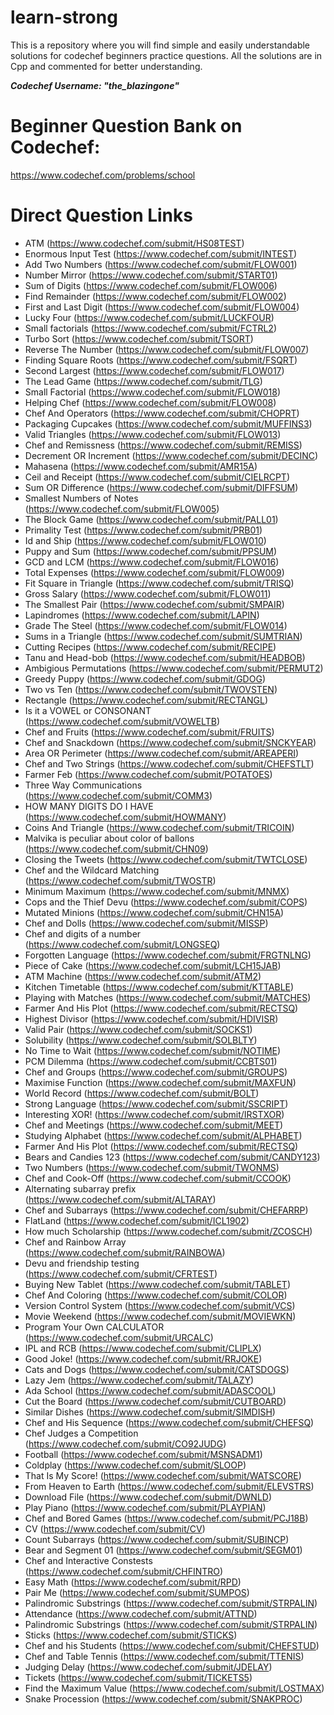 # learn-strong
This is a repository where you will find simple and easily understandable solutions for codechef beginners practice questions. 
All the solutions are in Cpp and commented for better understanding. 

***Codechef Username: "the_blazingone"***

# Beginner Question Bank on Codechef: 
https://www.codechef.com/problems/school

# Direct Question Links
* ATM (https://www.codechef.com/submit/HS08TEST)
* Enormous Input Test (https://www.codechef.com/submit/INTEST)
* Add Two Numbers (https://www.codechef.com/submit/FLOW001)
* Number Mirror (https://www.codechef.com/submit/START01)
* Sum of Digits (https://www.codechef.com/submit/FLOW006)
* Find Remainder (https://www.codechef.com/submit/FLOW002)
* First and Last Digit (https://www.codechef.com/submit/FLOW004)
* Lucky Four (https://www.codechef.com/submit/LUCKFOUR)
* Small factorials (https://www.codechef.com/submit/FCTRL2)
* Turbo Sort (https://www.codechef.com/submit/TSORT)
* Reverse The Number (https://www.codechef.com/submit/FLOW007)
* Finding Square Roots (https://www.codechef.com/submit/FSQRT)
* Second Largest (https://www.codechef.com/submit/FLOW017)
* The Lead Game (https://www.codechef.com/submit/TLG)
* Small Factorial (https://www.codechef.com/submit/FLOW018)
* Helping Chef (https://www.codechef.com/submit/FLOW008)
* Chef And Operators (https://www.codechef.com/submit/CHOPRT)
* Packaging Cupcakes (https://www.codechef.com/submit/MUFFINS3)
* Valid Triangles (https://www.codechef.com/submit/FLOW013)
* Chef and Remissness (https://www.codechef.com/submit/REMISS)
* Decrement OR Increment (https://www.codechef.com/submit/DECINC)
* Mahasena (https://www.codechef.com/submit/AMR15A)
* Ceil and Receipt (https://www.codechef.com/submit/CIELRCPT)
* Sum OR Difference (https://www.codechef.com/submit/DIFFSUM)
* Smallest Numbers of Notes (https://www.codechef.com/submit/FLOW005)
* The Block Game (https://www.codechef.com/submit/PALL01)
* Primality Test (https://www.codechef.com/submit/PRB01)
* Id and Ship (https://www.codechef.com/submit/FLOW010)
* Puppy and Sum (https://www.codechef.com/submit/PPSUM)
* GCD and LCM (https://www.codechef.com/submit/FLOW016)
* Total Expenses (https://www.codechef.com/submit/FLOW009)
* Fit Square in Triangle (https://www.codechef.com/submit/TRISQ)
* Gross Salary (https://www.codechef.com/submit/FLOW011)
* The Smallest Pair (https://www.codechef.com/submit/SMPAIR)
* Lapindromes (https://www.codechef.com/submit/LAPIN)
* Grade The Steel (https://www.codechef.com/submit/FLOW014)
* Sums in a Triangle (https://www.codechef.com/submit/SUMTRIAN)
* Cutting Recipes (https://www.codechef.com/submit/RECIPE)
* Tanu and Head-bob (https://www.codechef.com/submit/HEADBOB)
* Ambigious Permutations (https://www.codechef.com/submit/PERMUT2)
* Greedy Puppy (https://www.codechef.com/submit/GDOG)
* Two vs Ten (https://www.codechef.com/submit/TWOVSTEN)
* Rectangle (https://www.codechef.com/submit/RECTANGL)
* Is it a VOWEL or CONSONANT (https://www.codechef.com/submit/VOWELTB)
* Chef and Fruits (https://www.codechef.com/submit/FRUITS)
* Chef and Snackdown (https://www.codechef.com/submit/SNCKYEAR)
* Area OR Perimeter (https://www.codechef.com/submit/AREAPERI)
* Chef and Two Strings (https://www.codechef.com/submit/CHEFSTLT)
* Farmer Feb (https://www.codechef.com/submit/POTATOES)
* Three Way Communications (https://www.codechef.com/submit/COMM3)
* HOW MANY DIGITS DO I HAVE (https://www.codechef.com/submit/HOWMANY)
* Coins And Triangle (https://www.codechef.com/submit/TRICOIN)
* Malvika is peculiar about color of ballons (https://www.codechef.com/submit/CHN09)
* Closing the Tweets (https://www.codechef.com/submit/TWTCLOSE)
* Chef and the Wildcard Matching (https://www.codechef.com/submit/TWOSTR)
* Minimum Maximum (https://www.codechef.com/submit/MNMX)
* Cops and the Thief Devu (https://www.codechef.com/submit/COPS)
* Mutated Minions (https://www.codechef.com/submit/CHN15A)
* Chef and Dolls (https://www.codechef.com/submit/MISSP)
* Chef and digits of a number (https://www.codechef.com/submit/LONGSEQ)
* Forgotten Language (https://www.codechef.com/submit/FRGTNLNG)
* Piece of Cake (https://www.codechef.com/submit/LCH15JAB)
* ATM Machine (https://www.codechef.com/submit/ATM2)
* Kitchen Timetable (https://www.codechef.com/submit/KTTABLE)
* Playing with Matches (https://www.codechef.com/submit/MATCHES)
* Farmer And His Plot (https://www.codechef.com/submit/RECTSQ)
* Highest Divisor (https://www.codechef.com/submit/HDIVISR)
* Valid Pair (https://www.codechef.com/submit/SOCKS1)
* Solubility (https://www.codechef.com/submit/SOLBLTY)
* No Time to Wait (https://www.codechef.com/submit/NOTIME)
* PCM Dilemma (https://www.codechef.com/submit/CCBTS01)
* Chef and Groups (https://www.codechef.com/submit/GROUPS)
* Maximise Function (https://www.codechef.com/submit/MAXFUN)
* World Record (https://www.codechef.com/submit/BOLT)
* Strong Language (https://www.codechef.com/submit/SSCRIPT)
* Interesting XOR! (https://www.codechef.com/submit/IRSTXOR)
* Chef and Meetings (https://www.codechef.com/submit/MEET)
* Studying Alphabet (https://www.codechef.com/submit/ALPHABET)
* Farmer And His Plot (https://www.codechef.com/submit/RECTSQ)
* Bears and Candies 123 (https://www.codechef.com/submit/CANDY123)
* Two Numbers (https://www.codechef.com/submit/TWONMS)
* Chef and Cook-Off (https://www.codechef.com/submit/CCOOK)
* Alternating subarray prefix (https://www.codechef.com/submit/ALTARAY)
* Chef and Subarrays (https://www.codechef.com/submit/CHEFARRP)
* FlatLand (https://www.codechef.com/submit/ICL1902)
* How much Scholarship (https://www.codechef.com/submit/ZCOSCH)
* Chef and Rainbow Array (https://www.codechef.com/submit/RAINBOWA)
* Devu and friendship testing (https://www.codechef.com/submit/CFRTEST)
* Buying New Tablet (https://www.codechef.com/submit/TABLET)
* Chef And Coloring (https://www.codechef.com/submit/COLOR)
* Version Control System (https://www.codechef.com/submit/VCS)
* Movie Weekend (https://www.codechef.com/submit/MOVIEWKN)
* Program Your Own CALCULATOR (https://www.codechef.com/submit/URCALC)
* IPL and RCB (https://www.codechef.com/submit/CLIPLX)
* Good Joke! (https://www.codechef.com/submit/RRJOKE)
* Cats and Dogs (https://www.codechef.com/submit/CATSDOGS)
* Lazy Jem (https://www.codechef.com/submit/TALAZY)
* Ada School (https://www.codechef.com/submit/ADASCOOL)
* Cut the Board (https://www.codechef.com/submit/CUTBOARD)
* Similar Dishes (https://www.codechef.com/submit/SIMDISH)
* Chef and His Sequence (https://www.codechef.com/submit/CHEFSQ)
* Chef Judges a Competition (https://www.codechef.com/submit/CO92JUDG)
* Football (https://www.codechef.com/submit/MSNSADM1)
* Coldplay (https://www.codechef.com/submit/SLOOP)
* That Is My Score! (https://www.codechef.com/submit/WATSCORE)
* From Heaven to Earth (https://www.codechef.com/submit/ELEVSTRS)
* Download File (https://www.codechef.com/submit/DWNLD)
* Play Piano (https://www.codechef.com/submit/PLAYPIAN)
* Chef and Bored Games (https://www.codechef.com/submit/PCJ18B)
* CV (https://www.codechef.com/submit/CV)
* Count Subarrays (https://www.codechef.com/submit/SUBINCP)
* Bear and Segment 01 (https://www.codechef.com/submit/SEGM01)
* Chef and Interactive Constests (https://www.codechef.com/submit/CHFINTRO)
* Easy Math (https://www.codechef.com/submit/RPD)
* Pair Me (https://www.codechef.com/submit/SUMPOS)
* Palindromic Substrings (https://www.codechef.com/submit/STRPALIN)
* Attendance (https://www.codechef.com/submit/ATTND)
* Palindromic Substrings (https://www.codechef.com/submit/STRPALIN)
* Sticks (https://www.codechef.com/submit/STICKS)
* Chef and his Students (https://www.codechef.com/submit/CHEFSTUD)
* Chef and Table Tennis (https://www.codechef.com/submit/TTENIS)
* Judging Delay (https://www.codechef.com/submit/JDELAY)
* Tickets (https://www.codechef.com/submit/TICKETS5)
* Find the Maximum Value (https://www.codechef.com/submit/LOSTMAX)
* Snake Procession (https://www.codechef.com/submit/SNAKPROC)
